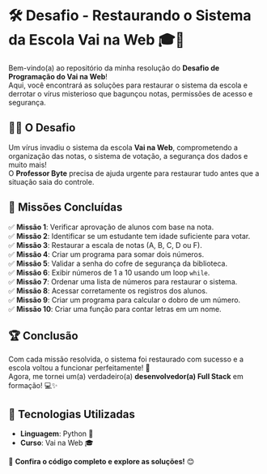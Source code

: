 # 🛠️ Desafio - Restaurando o Sistema da Escola Vai na Web 🎓🚀  

Bem-vindo(a) ao repositório da minha resolução do **Desafio de Programação do Vai na Web**!  
Aqui, você encontrará as soluções para restaurar o sistema da escola e derrotar o vírus misterioso que bagunçou notas, permissões de acesso e segurança.  

## 🕵️‍♂️ O Desafio  
Um vírus invadiu o sistema da escola **Vai na Web**, comprometendo a organização das notas, o sistema de votação, a segurança dos dados e muito mais!  
O **Professor Byte** precisa de ajuda urgente para restaurar tudo antes que a situação saia do controle.  

## 🚀 Missões Concluídas  
✅ **Missão 1**: Verificar aprovação de alunos com base na nota.  
✅ **Missão 2**: Identificar se um estudante tem idade suficiente para votar.  
✅ **Missão 3**: Restaurar a escala de notas (A, B, C, D ou F).  
✅ **Missão 4**: Criar um programa para somar dois números.  
✅ **Missão 5**: Validar a senha do cofre de segurança da biblioteca.  
✅ **Missão 6**: Exibir números de 1 a 10 usando um loop `while`.  
✅ **Missão 7**: Ordenar uma lista de números para restaurar o sistema.  
✅ **Missão 8**: Acessar corretamente os registros dos alunos.  
✅ **Missão 9**: Criar um programa para calcular o dobro de um número.  
✅ **Missão 10**: Criar uma função para contar letras em um nome.  

## 🏆 Conclusão  
Com cada missão resolvida, o sistema foi restaurado com sucesso e a escola voltou a funcionar perfeitamente! 🎉  
Agora, me tornei um(a) verdadeiro(a) **desenvolvedor(a) Full Stack** em formação! 💻✨  

## 📌 Tecnologias Utilizadas  
- **Linguagem**: Python 🐍  
- **Curso**: Vai na Web 🎓  

🔗 **Confira o código completo e explore as soluções!** 😊  
